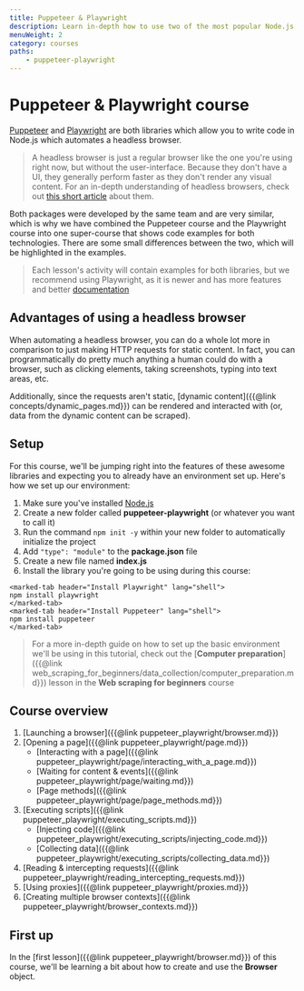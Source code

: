 ```yaml
---
title: Puppeteer & Playwright
description: Learn in-depth how to use two of the most popular Node.js libraries for controlling a headless browser - Puppeteer and Playwright.
menuWeight: 2
category: courses
paths:
    - puppeteer-playwright
---
```


# [](#puppeteer-playwright-course) Puppeteer & Playwright course

[Puppeteer](https://pptr.dev/) and [Playwright](https://playwright.dev/) are both libraries which allow you to write code in Node.js which automates a headless browser.

> A headless browser is just a regular browser like the one you're using right now, but without the user-interface. Because they don't have a UI, they generally perform faster as they don't render any visual content. For an in-depth understanding of headless browsers, check out [this short article](https://blog.arhg.net/2009/10/what-is-headless-browser.html) about them.

Both packages were developed by the same team and are very similar, which is why we have combined the Puppeteer course and the Playwright course into one super-course that shows code examples for both technologies. There are some small differences between the two, which will be highlighted in the examples.

> Each lesson's activity will contain examples for both libraries, but we recommend using Playwright, as it is newer and has more features and better [documentation](https://playwright.dev/docs/intro)

## [](#advantages-of-headless-browsers) Advantages of using a headless browser

When automating a headless browser, you can do a whole lot more in comparison to just making HTTP requests for static content. In fact, you can programmatically do pretty much anything a human could do with a browser, such as clicking elements, taking screenshots, typing into text areas, etc.

Additionally, since the requests aren't static, [dynamic content]({{@link concepts/dynamic_pages.md}}) can be rendered and interacted with (or, data from the dynamic content can be scraped).

## [](#setup) Setup

For this course, we'll be jumping right into the features of these awesome libraries and expecting you to already have an environment set up. Here's how we set up our environment:

1. Make sure you've installed [Node.js](https://nodejs.org/en/)
2. Create a new folder called **puppeteer-playwright** (or whatever you want to call it)
3. Run the command `npm init -y` within your new folder to automatically initialize the project
4. Add `"type": "module"` to the **package.json** file
5. Create a new file named **index.js**
6. Install the library you're going to be using during this course:

```marked-tabs
<marked-tab header="Install Playwright" lang="shell">
npm install playwright
</marked-tab>
<marked-tab header="Install Puppeteer" lang="shell">
npm install puppeteer
</marked-tab>
```

> For a more in-depth guide on how to set up the basic environment we'll be using in this tutorial, check out the [**Computer preparation**]({{@link web_scraping_for_beginners/data_collection/computer_preparation.md}}) lesson in the **Web scraping for beginners** course

## [](#course-overview) Course overview

1. [Launching a browser]({{@link puppeteer_playwright/browser.md}})
2. [Opening a page]({{@link puppeteer_playwright/page.md}})
    - [Interacting with a page]({{@link puppeteer_playwright/page/interacting_with_a_page.md}})
    - [Waiting for content & events]({{@link puppeteer_playwright/page/waiting.md}})
    - [Page methods]({{@link puppeteer_playwright/page/page_methods.md}})
3. [Executing scripts]({{@link puppeteer_playwright/executing_scripts.md}})
    - [Injecting code]({{@link puppeteer_playwright/executing_scripts/injecting_code.md}})
    - [Collecting data]({{@link puppeteer_playwright/executing_scripts/collecting_data.md}})
4. [Reading & intercepting requests]({{@link puppeteer_playwright/reading_intercepting_requests.md}})
5. [Using proxies]({{@link puppeteer_playwright/proxies.md}})
6. [Creating multiple browser contexts]({{@link puppeteer_playwright/browser_contexts.md}})


## [](#next) First up

In the [first lesson]({{@link puppeteer_playwright/browser.md}}) of this course, we'll be learning a bit about how to create and use the **Browser** object.

